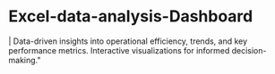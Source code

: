 # Excel-data-analysis-Dashboard
| Data-driven insights into operational efficiency, trends, and key performance metrics. Interactive visualizations for informed decision-making."
